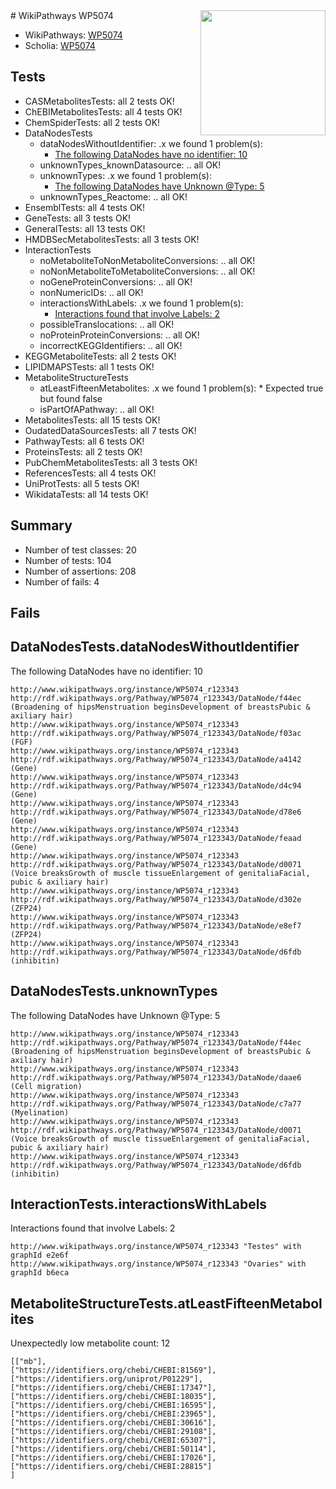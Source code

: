 <img style="float: right; width: 200px" src="https://upload.wikimedia.org/wikipedia/commons/thumb/8/83/Wplogo_with_text_500.png/640px-Wplogo_with_text_500.png" />
# WikiPathways WP5074

* WikiPathways: [WP5074](https://new.wikipathways.org/pathways/WP5074)
* Scholia: [WP5074](https://scholia.toolforge.org/wikipathways/WP5074)
## Tests
* CASMetabolitesTests: all 2 tests OK!
* ChEBIMetabolitesTests: all 4 tests OK!
* ChemSpiderTests: all 2 tests OK!
* DataNodesTests
    * dataNodesWithoutIdentifier: .x we found 1 problem(s):
        * [The following DataNodes have no identifier: 10](#8792c490)
    * unknownTypes_knownDatasource: .. all OK!
    * unknownTypes: .x we found 1 problem(s):
        * [The following DataNodes have Unknown @Type: 5](#839973e3)
    * unknownTypes_Reactome: .. all OK!
* EnsemblTests: all 4 tests OK!
* GeneTests: all 3 tests OK!
* GeneralTests: all 13 tests OK!
* HMDBSecMetabolitesTests: all 3 tests OK!
* InteractionTests
    * noMetaboliteToNonMetaboliteConversions: .. all OK!
    * noNonMetaboliteToMetaboliteConversions: .. all OK!
    * noGeneProteinConversions: .. all OK!
    * nonNumericIDs: .. all OK!
    * interactionsWithLabels: .x we found 1 problem(s):
        * [Interactions found that involve Labels: 2](#630d2679)
    * possibleTranslocations: .. all OK!
    * noProteinProteinConversions: .. all OK!
    * incorrectKEGGIdentifiers: .. all OK!
* KEGGMetaboliteTests: all 2 tests OK!
* LIPIDMAPSTests: all 1 tests OK!
* MetaboliteStructureTests
    * atLeastFifteenMetabolites: .x we found 1 problem(s):
            * Expected true but found false
    * isPartOfAPathway: .. all OK!
* MetabolitesTests: all 15 tests OK!
* OudatedDataSourcesTests: all 7 tests OK!
* PathwayTests: all 6 tests OK!
* ProteinsTests: all 2 tests OK!
* PubChemMetabolitesTests: all 3 tests OK!
* ReferencesTests: all 4 tests OK!
* UniProtTests: all 5 tests OK!
* WikidataTests: all 14 tests OK!


## Summary

* Number of test classes: 20
* Number of tests: 104
* Number of assertions: 208
* Number of fails: 4

## Fails

<a name="8792c490" />

## DataNodesTests.dataNodesWithoutIdentifier

The following DataNodes have no identifier: 10
```
http://www.wikipathways.org/instance/WP5074_r123343 http://rdf.wikipathways.org/Pathway/WP5074_r123343/DataNode/f44ec (Broadening of hipsMenstruation beginsDevelopment of breastsPubic & axiliary hair)
http://www.wikipathways.org/instance/WP5074_r123343 http://rdf.wikipathways.org/Pathway/WP5074_r123343/DataNode/f03ac (FGF)
http://www.wikipathways.org/instance/WP5074_r123343 http://rdf.wikipathways.org/Pathway/WP5074_r123343/DataNode/a4142 (Gene)
http://www.wikipathways.org/instance/WP5074_r123343 http://rdf.wikipathways.org/Pathway/WP5074_r123343/DataNode/d4c94 (Gene)
http://www.wikipathways.org/instance/WP5074_r123343 http://rdf.wikipathways.org/Pathway/WP5074_r123343/DataNode/d78e6 (Gene)
http://www.wikipathways.org/instance/WP5074_r123343 http://rdf.wikipathways.org/Pathway/WP5074_r123343/DataNode/feaad (Gene)
http://www.wikipathways.org/instance/WP5074_r123343 http://rdf.wikipathways.org/Pathway/WP5074_r123343/DataNode/d0071 (Voice breaksGrowth of muscle tissueEnlargement of genitaliaFacial, pubic & axiliary hair)
http://www.wikipathways.org/instance/WP5074_r123343 http://rdf.wikipathways.org/Pathway/WP5074_r123343/DataNode/d302e (ZFP24)
http://www.wikipathways.org/instance/WP5074_r123343 http://rdf.wikipathways.org/Pathway/WP5074_r123343/DataNode/e8ef7 (ZFP24)
http://www.wikipathways.org/instance/WP5074_r123343 http://rdf.wikipathways.org/Pathway/WP5074_r123343/DataNode/d6fdb (inhibitin)
```

<a name="839973e3" />

## DataNodesTests.unknownTypes

The following DataNodes have Unknown @Type: 5
```
http://www.wikipathways.org/instance/WP5074_r123343 http://rdf.wikipathways.org/Pathway/WP5074_r123343/DataNode/f44ec (Broadening of hipsMenstruation beginsDevelopment of breastsPubic & axiliary hair)
http://www.wikipathways.org/instance/WP5074_r123343 http://rdf.wikipathways.org/Pathway/WP5074_r123343/DataNode/daae6 (Cell migration)
http://www.wikipathways.org/instance/WP5074_r123343 http://rdf.wikipathways.org/Pathway/WP5074_r123343/DataNode/c7a77 (Myelination)
http://www.wikipathways.org/instance/WP5074_r123343 http://rdf.wikipathways.org/Pathway/WP5074_r123343/DataNode/d0071 (Voice breaksGrowth of muscle tissueEnlargement of genitaliaFacial, pubic & axiliary hair)
http://www.wikipathways.org/instance/WP5074_r123343 http://rdf.wikipathways.org/Pathway/WP5074_r123343/DataNode/d6fdb (inhibitin)
```

<a name="630d2679" />

## InteractionTests.interactionsWithLabels

Interactions found that involve Labels: 2
```
http://www.wikipathways.org/instance/WP5074_r123343 "Testes" with graphId e2e6f
http://www.wikipathways.org/instance/WP5074_r123343 "Ovaries" with graphId b6eca
```

<a name="3b0f93a4" />

## MetaboliteStructureTests.atLeastFifteenMetabolites

Unexpectedly low metabolite count: 12

```
[["mb"],
["https://identifiers.org/chebi/CHEBI:81569"],
["https://identifiers.org/uniprot/P01229"],
["https://identifiers.org/chebi/CHEBI:17347"],
["https://identifiers.org/chebi/CHEBI:18035"],
["https://identifiers.org/chebi/CHEBI:16595"],
["https://identifiers.org/chebi/CHEBI:23965"],
["https://identifiers.org/chebi/CHEBI:30616"],
["https://identifiers.org/chebi/CHEBI:29108"],
["https://identifiers.org/chebi/CHEBI:65307"],
["https://identifiers.org/chebi/CHEBI:50114"],
["https://identifiers.org/chebi/CHEBI:17026"],
["https://identifiers.org/chebi/CHEBI:28815"]
]
```

